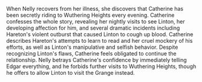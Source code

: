 When Nelly recovers from her illness, she discovers that Catherine has been secretly riding to Wuthering Heights every evening. Catherine confesses the whole story, revealing her nightly visits to see Linton, her developing affection for him, and several dramatic incidents including Hareton's violent outburst that caused Linton to cough up blood. Catherine describes Hareton's attempts to learn to read and her cruel mockery of his efforts, as well as Linton's manipulative and selfish behavior. Despite recognizing Linton's flaws, Catherine feels obligated to continue the relationship. Nelly betrays Catherine's confidence by immediately telling Edgar everything, and he forbids further visits to Wuthering Heights, though he offers to allow Linton to visit the Grange instead.